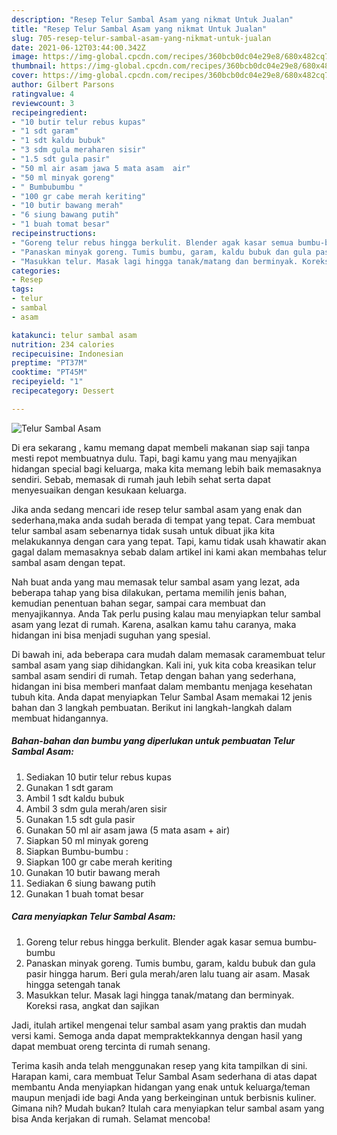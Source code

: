 ```yaml
---
description: "Resep Telur Sambal Asam yang nikmat Untuk Jualan"
title: "Resep Telur Sambal Asam yang nikmat Untuk Jualan"
slug: 705-resep-telur-sambal-asam-yang-nikmat-untuk-jualan
date: 2021-06-12T03:44:00.342Z
image: https://img-global.cpcdn.com/recipes/360bcb0dc04e29e8/680x482cq70/telur-sambal-asam-foto-resep-utama.jpg
thumbnail: https://img-global.cpcdn.com/recipes/360bcb0dc04e29e8/680x482cq70/telur-sambal-asam-foto-resep-utama.jpg
cover: https://img-global.cpcdn.com/recipes/360bcb0dc04e29e8/680x482cq70/telur-sambal-asam-foto-resep-utama.jpg
author: Gilbert Parsons
ratingvalue: 4
reviewcount: 3
recipeingredient:
- "10 butir telur rebus kupas"
- "1 sdt garam"
- "1 sdt kaldu bubuk"
- "3 sdm gula meraharen sisir"
- "1.5 sdt gula pasir"
- "50 ml air asam jawa 5 mata asam  air"
- "50 ml minyak goreng"
- " Bumbubumbu "
- "100 gr cabe merah keriting"
- "10 butir bawang merah"
- "6 siung bawang putih"
- "1 buah tomat besar"
recipeinstructions:
- "Goreng telur rebus hingga berkulit. Blender agak kasar semua bumbu-bumbu"
- "Panaskan minyak goreng. Tumis bumbu, garam, kaldu bubuk dan gula pasir hingga harum. Beri gula merah/aren lalu tuang air asam. Masak hingga setengah tanak"
- "Masukkan telur. Masak lagi hingga tanak/matang dan berminyak. Koreksi rasa, angkat dan sajikan"
categories:
- Resep
tags:
- telur
- sambal
- asam

katakunci: telur sambal asam 
nutrition: 234 calories
recipecuisine: Indonesian
preptime: "PT37M"
cooktime: "PT45M"
recipeyield: "1"
recipecategory: Dessert

---
```



![Telur Sambal Asam](https://img-global.cpcdn.com/recipes/360bcb0dc04e29e8/680x482cq70/telur-sambal-asam-foto-resep-utama.jpg)

Di era  sekarang , kamu memang dapat membeli makanan siap saji tanpa mesti repot membuatnya dulu. Tapi, bagi kamu yang mau menyajikan hidangan special bagi keluarga, maka kita memang lebih baik memasaknya sendiri. Sebab, memasak di rumah jauh lebih sehat serta dapat menyesuaikan dengan kesukaan keluarga.

Jika anda sedang mencari ide resep telur sambal asam yang enak dan sederhana,maka anda sudah berada di tempat yang tepat. Cara membuat telur sambal asam  sebenarnya tidak susah untuk dibuat jika kita melakukannya dengan cara yang tepat. Tapi, kamu tidak usah khawatir akan gagal dalam memasaknya 
sebab dalam artikel ini kami akan membahas telur sambal asam dengan tepat.  



Nah buat anda yang mau memasak telur sambal asam yang lezat, ada beberapa tahap yang bisa dilakukan, pertama memilih jenis bahan, kemudian penentuan bahan segar, sampai cara membuat dan menyajikannya. Anda Tak perlu pusing kalau mau menyiapkan telur sambal asam yang lezat di rumah. Karena, asalkan kamu  tahu caranya, maka hidangan ini bisa menjadi suguhan yang spesial.

Di bawah ini, ada beberapa cara mudah dalam memasak caramembuat telur sambal asam yang siap dihidangkan. Kali ini, yuk kita coba kreasikan telur sambal asam sendiri di rumah. Tetap dengan bahan yang sederhana, hidangan ini bisa memberi manfaat dalam membantu menjaga kesehatan tubuh kita. Anda dapat menyiapkan Telur Sambal Asam memakai 12 jenis bahan dan 3 langkah pembuatan. Berikut ini langkah-langkah dalam membuat hidangannya.

<!--inarticleads1-->

##### Bahan-bahan dan bumbu yang diperlukan untuk pembuatan Telur Sambal Asam:

1. Sediakan 10 butir telur rebus kupas
1. Gunakan 1 sdt garam
1. Ambil 1 sdt kaldu bubuk
1. Ambil 3 sdm gula merah/aren sisir
1. Gunakan 1.5 sdt gula pasir
1. Gunakan 50 ml air asam jawa (5 mata asam + air)
1. Siapkan 50 ml minyak goreng
1. Siapkan  Bumbu-bumbu :
1. Siapkan 100 gr cabe merah keriting
1. Gunakan 10 butir bawang merah
1. Sediakan 6 siung bawang putih
1. Gunakan 1 buah tomat besar




<!--inarticleads2-->

##### Cara menyiapkan Telur Sambal Asam:

1. Goreng telur rebus hingga berkulit. Blender agak kasar semua bumbu-bumbu
1. Panaskan minyak goreng. Tumis bumbu, garam, kaldu bubuk dan gula pasir hingga harum. Beri gula merah/aren lalu tuang air asam. Masak hingga setengah tanak
1. Masukkan telur. Masak lagi hingga tanak/matang dan berminyak. Koreksi rasa, angkat dan sajikan




Jadi, itulah artikel mengenai  telur sambal asam  yang praktis dan mudah versi kami. Semoga anda dapat mempraktekkannya dengan hasil yang dapat membuat oreng tercinta di rumah senang. 

Terima kasih anda telah menggunakan resep yang kita tampilkan di sini. Harapan kami, cara membuat  Telur Sambal Asam sederhana di atas dapat membantu Anda menyiapkan hidangan yang enak untuk keluarga/teman maupun menjadi ide bagi Anda yang berkeinginan untuk berbisnis kuliner. Gimana nih? Mudah bukan? Itulah cara menyiapkan telur sambal asam yang bisa Anda kerjakan di rumah. Selamat mencoba!

